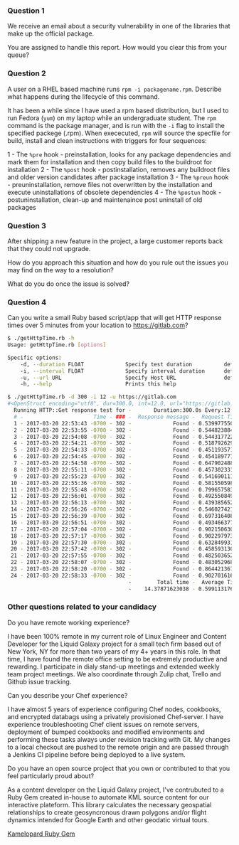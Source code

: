 ### Question 1

We receive an email about a security vulnerability in one of the libraries that make up the official package.

You are assigned to handle this report. How would you clear this from your queue?

### Question 2

A user on a RHEL based machine runs `rpm -i packagename.rpm`. Describe what happens during the lifecycle of this command.

It has been a while since I have used a rpm based distribution, but I used to run Fedora (`yum`) on my laptop while an undergraduate student.  The `rpm` command is the package manager, and is run with the `-i` flag to install the specified packege (.rpm).  When exececuted, `rpm` will source the specfile for build, install and clean instructions with triggers for four sequences:

1 - The `%pre` hook - preinstallation, looks for any package dependencies and mark them for installation and then copy build files to the buildroot for installation
2 - The `%post` hook - postinstallation, removes any buildroot files and older version candidates after package installation
3 - The `%preun`  hook - preuninstallation, remove files not overwritten by the installation and execute uninstallations of obsolete dependencies
4 - The `%postun` hook - postuninstallation, clean-up and maintenaince  post uninstall of old packages

### Question 3

After shipping a new feature in the project, a large customer reports back that they could not upgrade.

How do you approach this situation and how do you rule out the issues you may find on the way to a resolution?

What do you do once the issue is solved?

### Question 4

Can you write a small Ruby based script/app that will get HTTP response times over 5 minutes from your location to https://gitlab.com?

```bash
$ ./getHttpTime.rb -h
Usage: getHttpTime.rb [options]

Specific options:
    -d, --duration FLOAT             Specify test duration          default: 300s
    -i, --interval FLOAT             Specify interval duration      default: 5s
    -u, --url URL                    Specify Host URL               default: https://github.com
    -h, --help                       Prints this help
```

```bash
$ ./getHttpTime.rb -d 300 -i 12 -u https://gitlab.com
#<OpenStruct encoding="utf8", dur=300.0, int=12.0, url="https://gitlab.com">
  Running HTTP::Get response test for -       Duration:300.0s Every:12.0s
  # -                      Time - ### -  Response message -  Request Time
  1 - 2017-03-20 22:53:43 -0700 - 302 -             Found - 0.53997755051
  2 - 2017-03-20 22:53:55 -0700 - 302 -             Found - 0.54482388496
  3 - 2017-03-20 22:54:08 -0700 - 302 -             Found - 0.54431772232
  4 - 2017-03-20 22:54:21 -0700 - 302 -             Found - 0.51879262924
  5 - 2017-03-20 22:54:33 -0700 - 302 -             Found - 0.45119357109
  6 - 2017-03-20 22:54:45 -0700 - 302 -             Found - 0.45418977737
  7 - 2017-03-20 22:54:58 -0700 - 302 -             Found - 0.64790248871
  8 - 2017-03-20 22:55:11 -0700 - 302 -             Found - 0.45730233192
  9 - 2017-03-20 22:55:23 -0700 - 302 -             Found - 0.54169011116
 10 - 2017-03-20 22:55:36 -0700 - 302 -             Found - 0.58155059814
 11 - 2017-03-20 22:55:48 -0700 - 302 -             Found - 0.79965758324
 12 - 2017-03-20 22:56:01 -0700 - 302 -             Found - 0.49255084991
 13 - 2017-03-20 22:56:13 -0700 - 302 -             Found - 0.43938565254
 14 - 2017-03-20 22:56:26 -0700 - 302 -             Found - 0.54602742195
 15 - 2017-03-20 22:56:39 -0700 - 302 -             Found - 0.69731640816
 16 - 2017-03-20 22:56:51 -0700 - 302 -             Found - 0.49346637726
 17 - 2017-03-20 22:57:04 -0700 - 302 -             Found - 0.90215063095
 18 - 2017-03-20 22:57:17 -0700 - 302 -             Found - 0.90229797363
 19 - 2017-03-20 22:57:30 -0700 - 302 -             Found - 0.63284993172
 20 - 2017-03-20 22:57:42 -0700 - 302 -             Found - 0.45859313011
 21 - 2017-03-20 22:57:55 -0700 - 302 -             Found - 0.48250365257
 22 - 2017-03-20 22:58:07 -0700 - 302 -             Found - 0.48305296898
 23 - 2017-03-20 22:58:20 -0700 - 302 -             Found - 0.86442136765
 24 - 2017-03-20 22:58:33 -0700 - 302 -             Found - 0.90270161629
                                      -        Total time -  Average Time
                                      -    14.37871623038 - 0.59911317627

```

### Other questions related to your candidacy

Do you have remote working experience?

I have been 100% remote in my current role of Linux Engineer and Content Developer for the Liquid Galaxy project for a small tech firm based out of New York, NY for more than two years of my 4+ years in this role.  In that time, I have found the remote office setting to be extremely productive and rewarding.  I participate in dialy stand-up meetings and extended weekly team project meetings.  We also coordinate through Zulip chat, Trello and Github issue tracking.

Can you describe your Chef experience?

I have almost 5 years of experience configuring Chef nodes, cookbooks, and encrypted databags using a privately provisioned Chef-server.  I have experience troubleshooting Chef client issues on remote servers, deployment of bumped cookbooks and modified environments and performing these tasks always under revision tracking with Git.  My changes to a local checkout are pushed to the remote origin and are passed through a Jenkins CI pipeline before being deployed to a live system.

Do you have an open source project that you own or contributed to that you feel particularly proud about?

As a content developer on the Liquid Galaxy project, I've contrubuted to a Ruby Gem created in-house to automate KML source content for our interactive plateform.  This library calculates the necessary geospatial relationships to create geosyncronous drawn polygons and/or flight dynamics intended for Google Earth and other geodatic virtual tours. 

[Kamelopard Ruby Gem](https://rubygems.org/gems/kamelopard/versions/0.0.16 "Ruby Gems Kamelopard Page")
